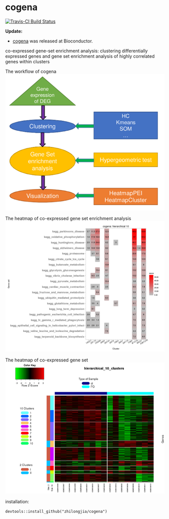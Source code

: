 # cogena

[![Travis-CI Build Status](https://travis-ci.org/zhilongjia/cogena.png?branch=master)](https://travis-ci.org/zhilongjia/cogena)

**Update:**
+ [cogena](http://www.bioconductor.org/packages/release/bioc/html/cogena.html) was released at Bioconductor.

co-expressed gene-set enrichment analysis: clustering differentially expressed 
genes and gene set enrichment analysis of highly correlated genes within clusters

The workflow of cogena
![cogena_workflow](inst/figure/Cogena_workflow.png)

The heatmap of co-expressed gene set enrichment analysis
![cogena_heatmapPEI](inst/figure/cogena_heatmapPEI.png)

The heatmap of co-expressed gene set
![cogena_heatmapCluster](inst/figure/cogena_heatmapCluster.png)


installation:

	devtools::install_github("zhilongjia/cogena")

